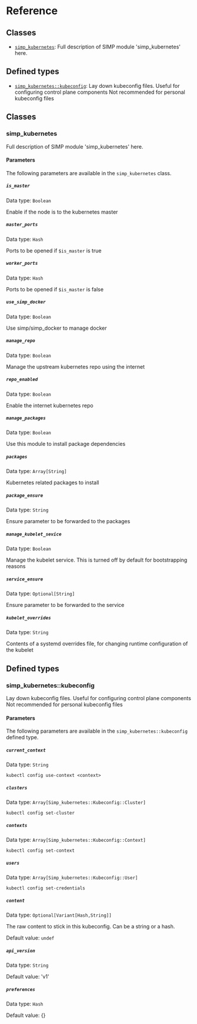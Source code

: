 # Reference

## Classes
* [`simp_kubernetes`](#simp_kubernetes): Full description of SIMP module 'simp_kubernetes' here.
## Defined types
* [`simp_kubernetes::kubeconfig`](#simp_kuberneteskubeconfig): Lay down kubeconfig files. Useful for configuring control plane components Not recommended for personal kubeconfig files
## Classes

### simp_kubernetes

Full description of SIMP module 'simp_kubernetes' here.


#### Parameters

The following parameters are available in the `simp_kubernetes` class.

##### `is_master`

Data type: `Boolean`

Enable if the node is to the kubernetes master

##### `master_ports`

Data type: `Hash`

Ports to be opened if `$is_master` is true

##### `worker_ports`

Data type: `Hash`

Ports to be opened if `$is_master` is false

##### `use_simp_docker`

Data type: `Boolean`

Use simp/simp_docker to manage docker

##### `manage_repo`

Data type: `Boolean`

Manage the upstream kubernetes repo using the internet

##### `repo_enabled`

Data type: `Boolean`

Enable the internet kubernetes repo

##### `manage_packages`

Data type: `Boolean`

Use this module to install package dependencies

##### `packages`

Data type: `Array[String]`

Kubernetes related packages to install

##### `package_ensure`

Data type: `String`

Ensure parameter to be forwarded to the packages

##### `manage_kubelet_sevice`

Data type: `Boolean`

Manage the kubelet service. This is turned off by
default for bootstrapping reasons

##### `service_ensure`

Data type: `Optional[String]`

Ensure parameter to be forwarded to the service

##### `kubelet_overrides`

Data type: `String`

Contents of a systemd overrides file, for changing
runtime configuration of the kubelet


## Defined types

### simp_kubernetes::kubeconfig

Lay down kubeconfig files. Useful for configuring control plane components
Not recommended for personal kubeconfig files


#### Parameters

The following parameters are available in the `simp_kubernetes::kubeconfig` defined type.

##### `current_context`

Data type: `String`

`kubectl config use-context <context>`

##### `clusters`

Data type: `Array[Simp_kubernetes::Kubeconfig::Cluster]`

`kubectl config set-cluster`

##### `contexts`

Data type: `Array[Simp_kubernetes::Kubeconfig::Context]`

`kubectl config set-context`

##### `users`

Data type: `Array[Simp_kubernetes::Kubeconfig::User]`

`kubectl config set-credentials`

##### `content`

Data type: `Optional[Variant[Hash,String]]`

The raw content to stick in this kubeconfig. Can be a string or a hash.

Default value: `undef`

##### `api_version`

Data type: `String`



Default value: 'v1'

##### `preferences`

Data type: `Hash`



Default value: {}


